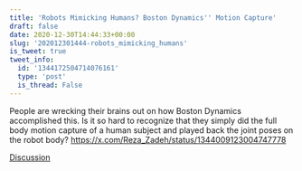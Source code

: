 ```yaml
---
title: 'Robots Mimicking Humans? Boston Dynamics'' Motion Capture'
draft: false
date: 2020-12-30T14:44:33+00:00
slug: '202012301444-robots_mimicking_humans'
is_tweet: true
tweet_info:
  id: '1344172504714076161'
  type: 'post'
  is_thread: False
---
```




People are wrecking their brains out on how Boston Dynamics accomplished this. Is it so hard to recognize that they simply did the full body motion capture of a human subject and played back the joint poses on the robot body? <https://x.com/Reza_Zadeh/status/1344009123004747778>

[Discussion](https://x.com/sytelus/status/1344172504714076161)
